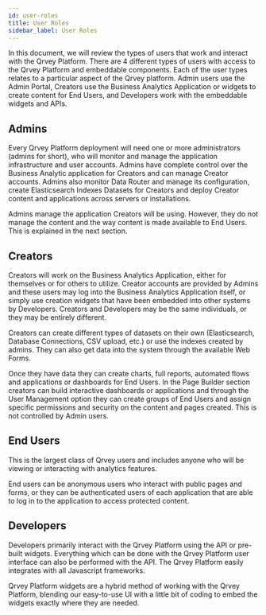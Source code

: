 ```yaml
---
id: user-roles
title: User Roles
sidebar_label: User Roles
---
```


In this document, we will review the types of users that work and interact with the Qrvey Platform. There are 4 different types of users with access to the Qrvey Platform and embeddable components. Each of the user types relates to a particular aspect of the Qrvey platform. Admin users use the Admin Portal, Creators use the Business Analytics Application or widgets to create content for End Users, and Developers work with the embeddable widgets and APIs.

## Admins
Every Qrvey Platform deployment will need one or more administrators (admins for short), who will monitor and manage the application infrastructure and user accounts. Admins have complete control over the Business Analytic application for Creators and can manage Creator accounts. Admins also monitor Data Router and manage its configuration, create Elasticsearch Indexes Datasets for Creators and deploy Creator content and applications across servers or installations.

Admins manage the application Creators will be using. However, they do not manage the content and the way content is made available to End Users. This is explained in the next section.

## Creators
Creators will work on the Business Analytics Application, either for themselves or for others to utilize. Creator accounts are provided by Admins and these users may log into the Business Analytics Application itself, or simply use creation widgets that have been embedded into other systems by Developers. Creators and Developers may be the same individuals, or they may be entirely different.

Creators can create different types of datasets on their own (Elasticsearch, Database Connections, CSV upload, etc.) or use the indexes created by admins. They can also get data into the system through the available Web Forms. 

Once they have data they can create charts, full reports, automated flows and applications or dashboards for End Users. In the Page Builder section creators can build interactive dashboards or applications and through the User Management option they can create groups of End Users and assign specific permissions and security on the content and pages created. This is not controlled by Admin users.

## End Users
This is the largest class of Qrvey users and includes anyone who will be viewing or interacting with analytics features.

End users can be anonymous users who interact with public pages and forms, or they can be authenticated users of each application that are able to log in to the application to access protected content.

## Developers
Developers primarily interact with the Qrvey Platform using the API or pre-built widgets. Everything which can be done with the Qrvey Platform user interface can also be performed with the API. The Qrvey Platform easily integrates with all Javascript frameworks. 

Qrvey Platform widgets are a hybrid method of working with the Qrvey Platform, blending our easy-to-use UI with a little bit of coding to embed the widgets exactly where they are needed.
